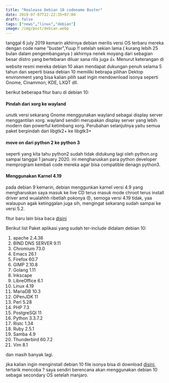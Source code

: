 ```yaml
---
title: "Realease Debian 10 codename Buster"
date: 2019-07-07T22:22:35+07:00
draft: false
tags: ["news","linux","debian"]
image: /img/post/debian.webp
---
```


tanggal 6 july 2019 kemarin akhirnya debian  merilis versi OS terbaru mereka dengan code name "buster",Yuup !! setelah sekian lama ( kurang lebih 25 bulan dalam pengembanganya ) akhirnya nenek moyang dari sebagian besar distro yang bertebaran diluar sana rilis juga 👍. Menurut keterangan di website resmi mereka debian 10 akan mendapat dukungan penuh selama 5 tahun dan seperti biasa debian 10 memiliki bebrapa pilihan Dektop environment yang bisa kalian pilih saat ingin mendownload isonya seperti Gnome, Cinammon, KDE, LXQT dll.

berikut beberapa fitur baru di debian 10:



#### Pindah dari xorg ke wayland
unutk versi sekarang Gnome menggunakan wayland sebagai display server menggantilan xorg. wayland sendiri merupakan display server yang lebih modern dan powerful ketimbang xorg. Perubahan selanjutnya yaitu  semua paket berpindah dari libgtk2+ ke  libgtk3+ 



#### move on dari python 2 ke python 3
seperti yang kita tahu python2 sudah tidak didukung lagi oleh python.org sampai tanggal 1 january 2020. ini mengharuskan para python developer memprogram kembali code mereka agar bisa compatible denagn python3.


#### Menggunakan Karnel 4.19
pada debian 9 kemarin, debian menggunkan karnel versi 4.9 yang mengharuskan saya masuk ke live CD terus masuk mode chroot terus install driver amd wualahhh ribetlah pokonya 😠, semoga versi 4.19 tidak, yaa walaupun agak ketinggalan juga sih, mengingat sekarang sudah sampai ke versi 5.2.

fitur baru lain bisa baca <a href="https://itsfoss.com/debian-10-buster/">disini</a>

Berikut list Paket aplikasi yang sudah ter-include didalam debian 10:

1. apache 2.4.38
2. BIND DNS SERVER 9.11
3. Chromium 73.0
4. Emacs 26.1
5. Firefox 60.7
6. GIMP 2.10.8
7. Golang 1.11
8. Inkscape
9. LibreOffice 6.1
10. Linux 4.19
11. MariaDB 10.3
12. OPenJDK 11
13. Perl 5.28
14. PHP 7.3
15. PostgreSQl 11
16. Python 3.3.7.2
17. Ristc 1.34
18. Ruby 2.5.1
19. Samba 4.9
20. Thunderbird 60.7.2
21. Vim 8.1

dan masih banyak lagi.

jika kalian ingin menginstall debian 10 file isonya bisa di download <a href="https://cdimage.debian.org/debian-cd/current/amd64/iso-dvd/">disini</a>, tertarik mencoba ? saya sendiri berencana akan menggunakan debian 10 sebagai secondary OS setelah manjaro.


